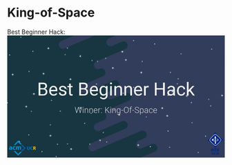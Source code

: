 # King-of-Space
Best Beginner Hack:
![alt text](https://github.com/jluo117/King-of-Space/blob/master/Cutie%20Hack%20IV%20-%20Closing%20Ceremony.jpg "winning background")
